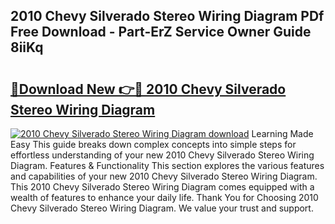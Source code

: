 ## 2010 Chevy Silverado Stereo Wiring Diagram PDf Free Download - Part-ErZ Service Owner Guide 8iiKq

# <h2><a href="http://dft4k7.blite.top/?on=2010+Chevy+Silverado+Stereo+Wiring+Diagram">🔗Download New 👉🔴 2010 Chevy Silverado Stereo Wiring Diagram</a></h2>

[![2010 Chevy Silverado Stereo Wiring Diagram download](https://i.imgur.com/lujVjoI.png)](http://dft4k7.blite.top/?on=2010+Chevy+Silverado+Stereo+Wiring+Diagram)
Learning Made Easy This guide breaks down complex concepts into simple steps for effortless understanding of your new 2010 Chevy Silverado Stereo Wiring Diagram. Features & Functionality This section explores the various features and capabilities of your new 2010 Chevy Silverado Stereo Wiring Diagram. This 2010 Chevy Silverado Stereo Wiring Diagram comes equipped with a wealth of features to enhance your daily life. Thank You for Choosing 2010 Chevy Silverado Stereo Wiring Diagram. We value your trust and support.

